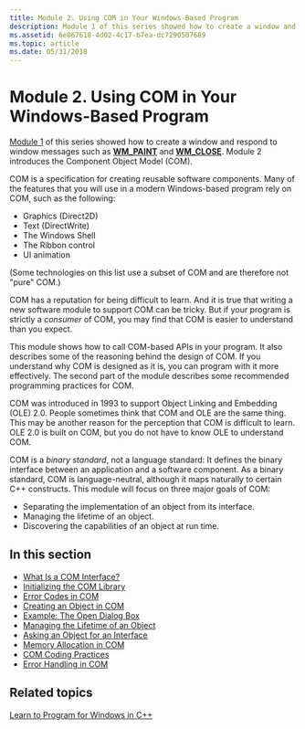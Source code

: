 ```yaml
---
title: Module 2. Using COM in Your Windows-Based Program
description: Module 1 of this series showed how to create a window and respond to window messages such as WM\_PAINT and WM\_CLOSE. Module 2 introduces the Component Object Model (COM).
ms.assetid: 6e867618-4d02-4c17-b7ea-dc7290507689
ms.topic: article
ms.date: 05/31/2018
---
```


# Module 2. Using COM in Your Windows-Based Program

[Module 1](your-first-windows-program.md) of this series showed how to create a window and respond to window messages such as [**WM\_PAINT**](https://docs.microsoft.com/windows/desktop/gdi/wm-paint) and [**WM\_CLOSE**](https://docs.microsoft.com/windows/desktop/winmsg/wm-close). Module 2 introduces the Component Object Model (COM).

COM is a specification for creating reusable software components. Many of the features that you will use in a modern Windows-based program rely on COM, such as the following:

-   Graphics (Direct2D)
-   Text (DirectWrite)
-   The Windows Shell
-   The Ribbon control
-   UI animation

(Some technologies on this list use a subset of COM and are therefore not "pure" COM.)

COM has a reputation for being difficult to learn. And it is true that writing a new software module to support COM can be tricky. But if your program is strictly a *consumer* of COM, you may find that COM is easier to understand than you expect.

This module shows how to call COM-based APIs in your program. It also describes some of the reasoning behind the design of COM. If you understand why COM is designed as it is, you can program with it more effectively. The second part of the module describes some recommended programming practices for COM.

COM was introduced in 1993 to support Object Linking and Embedding (OLE) 2.0. People sometimes think that COM and OLE are the same thing. This may be another reason for the perception that COM is difficult to learn. OLE 2.0 is built on COM, but you do not have to know OLE to understand COM.

COM is a *binary standard*, not a language standard: It defines the binary interface between an application and a software component. As a binary standard, COM is language-neutral, although it maps naturally to certain C++ constructs. This module will focus on three major goals of COM:

-   Separating the implementation of an object from its interface.
-   Managing the lifetime of an object.
-   Discovering the capabilities of an object at run time.

## In this section

-   [What Is a COM Interface?](what-is-a-com-interface-.md)
-   [Initializing the COM Library](initializing-the-com-library.md)
-   [Error Codes in COM](error-codes-in-com.md)
-   [Creating an Object in COM](creating-an-object-in-com.md)
-   [Example: The Open Dialog Box](example--the-open-dialog-box.md)
-   [Managing the Lifetime of an Object](managing-the-lifetime-of-an-object.md)
-   [Asking an Object for an Interface](asking-an-object-for-an-interface.md)
-   [Memory Allocation in COM](memory-allocation-in-com.md)
-   [COM Coding Practices](com-coding-practices.md)
-   [Error Handling in COM](error-handling-in-com.md)

## Related topics

<dl> <dt>

[Learn to Program for Windows in C++](learn-to-program-for-windows.md)
</dt> </dl>

 

 




